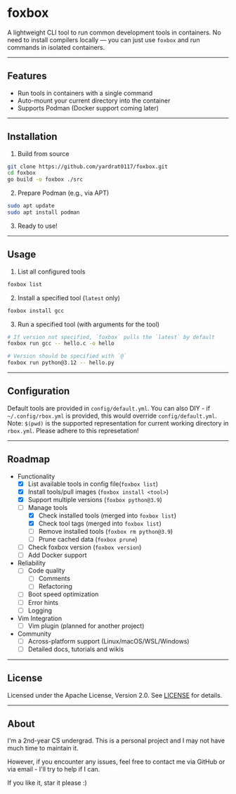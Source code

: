 # foxbox

A lightweight CLI tool to run common development tools in containers. No need to install compilers locally — you can just use `foxbox` and run commands in isolated containers.

---

## Features

- Run tools in containers with a single command
- Auto-mount your current directory into the container
- Supports Podman (Docker support coming later)

---

## Installation

1. Build from source

```bash
git clone https://github.com/yardrat0117/foxbox.git
cd foxbox
go build -o foxbox ./src
```

2. Prepare Podman (e.g., via APT)

```bash
sudo apt update
sudo apt install podman
```

3. Ready to use!

---

## Usage

1. List all configured tools

```bash
foxbox list
```

2. Install a specified tool (`latest` only)

```bash
foxbox install gcc
```

3. Run a specified tool (with arguments for the tool)

```bash
# If version not specified, `foxbox` pulls the `latest` by default
foxbox run gcc -- hello.c -o hello

# Version should be specified with `@`
foxbox run python@3.12 -- hello.py
```

---

## Configuration

Default tools are provided in `config/default.yml`. 
You can also DIY - if `~/.config/rbox.yml` is provided, this would override `config/default.yml`.
Note: `$(pwd)` is the supported representation for current working directory in `rbox.yml`. Please adhere to this represetation!

---

## Roadmap

- Functionality
    - [x] List available tools in config file(`foxbox list`)
    - [x] Install tools/pull images (`foxbox install <tool>`)
    - [x] Support multiple versions (`foxbox python@3.9`)
    - [ ] Manage tools 
        - [x] Check installed tools (merged into `foxbox list`)
        - [x] Check tool tags (merged into `foxbox list`)
        - [ ] Remove installed tools (`foxbox rm python@3.9`)
        - [ ] Prune cached data (`foxbox prune`)
    - [ ] Check foxbox version (`foxbox version`)
    - [ ] Add Docker support
- Reliability
    - [ ] Code quality
        - [ ] Comments
        - [ ] Refactoring
    - [ ] Boot speed optimization
    - [ ] Error hints
    - [ ] Logging
- Vim Integration
    - [ ] Vim plugin (planned for another project)
- Community
    - [ ] Across-platform support (Linux/macOS/WSL/Windows)
    - [ ] Detailed docs, tutorials and wikis

---

## License

Licensed under the Apache License, Version 2.0. See [LICENSE](./LICENSE) for details.

---

## About

I'm a 2nd-year CS undergrad. This is a personal project and I may not have much time to maintain it.

However, if you encounter any issues, feel free to contact me via GitHub or via email - I'll try to help if I can.

If you like it, star it please :)
